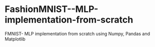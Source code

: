 # FashionMNIST--MLP-implementation-from-scratch
FMNIST- MLP implementation from scratch using Numpy, Pandas and Matplotlib
